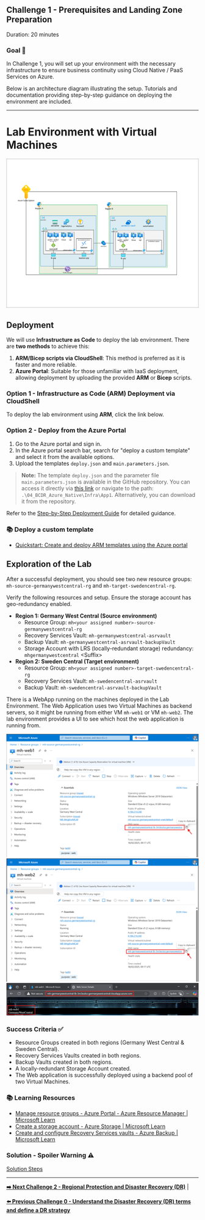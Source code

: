 ## Challenge 1 - Prerequisites and Landing Zone Preparation

Duration: 20 minutes

### Goal 🎯

In Challenge 1, you will set up your environment with the necessary infrastructure to ensure business continuity using Cloud Native / PaaS Services on Azure.

Below is an architecture diagram illustrating the setup. Tutorials and documentation providing step-by-step guidance on deploying the environment are included.

---

# Lab Environment with Virtual Machines

![Architecture](../img/asrdemo%20architecture.png)

## Deployment

We will use **Infrastructure as Code** to deploy the lab environment. There are **two methods** to achieve this:

1. **ARM/Bicep scripts via CloudShell**: This method is preferred as it is faster and more reliable.
2. **Azure Portal**: Suitable for those unfamiliar with IaaS deployment, allowing deployment by uploading the provided **ARM** or **Bicep** scripts.

### Option 1 - Infrastructure as Code (ARM) Deployment via CloudShell

To deploy the lab environment using **ARM**, click the link below.

<!-- [![Deploy to Azure](https://aka.ms/deploytoazurebutton)](https://portal.azure.com/#create/Microsoft.Template/uri/https%3A%2F%2Fraw.githubusercontent.com%2Fdemirsenturk%2FHA-multi-region-application%2Frefs%2Fheads%2Fmain%2Fdeploy.json) -->

### Option 2 - Deploy from the Azure Portal

1. Go to the Azure portal and sign in.
2. In the Azure portal search bar, search for "deploy a custom template" and select it from the available options.
3. Upload the templates `deploy.json` and `main.parameters.json`.

> **Note:** The template `deploy.json` and the parameter file `main.parameters.json` is available in the GitHub repository. You can access it directly via [this link](https://github.com/microsoft/MicroHack/tree/main/03-Azure/01-03-Infrastructure/04_BCDR_Azure_Native) or navigate to the path: `.\04_BCDR_Azure_Native\Infra\App1`. Alternatively, you can download it from the repository.

Refer to the [Step-by-Step Deployment Guide](../walkthrough/challenge-1/img/deployment/solution.md) for detailed guidance.

### 📚 Deploy a custom template
* [Quickstart: Create and deploy ARM templates using the Azure portal](https://learn.microsoft.com/en-us/azure/azure-resource-manager/templates/quickstart-create-templates-use-the-portal)

## Exploration of the Lab

After a successful deployment, you should see two new resource groups: `mh-source-germanywestcentral-rg` and `mh-target-swedencentral-rg`.

Verify the following resources and setup. Ensure the storage account has geo-redundancy enabled.

* **Region 1: Germany West Central (Source environment)**
  * Resource Group: `mh<your assigned number>-source-germanywestcentral-rg`
  * Recovery Services Vault: `mh-germanywestcentral-asrvault`
  * Backup Vault: `mh-germanywestcentral-asrvault-backupVault`
  * Storage Account with LRS (locally-redundant storage) redundancy: `mhgermanywestcentral` \<Suffix\>
* **Region 2: Sweden Central (Target environment)**
  * Resource Group: `mh<your assigned number>-target-swedencentral-rg`
  * Recovery Services Vault: `mh-swedencentral-asrvault`
  * Backup Vault: `mh-swedencentral-asrvault-backupVault`

There is a WebApp running on the machines deployed in the Lab Environment. The Web Application uses two Virtual Machines as backend servers, so it might be running from either VM `mh-web1` or VM `mh-web2`. The lab environment provides a UI to see which host the web application is running from.

![web1](../walkthrough/challenge-1/exploration/1.png)
![web2](../walkthrough/challenge-1/exploration/2.png)
![web3](../walkthrough/challenge-1/exploration/3.png)

### Success Criteria ✅

* Resource Groups created in both regions (Germany West Central & Sweden Central).
* Recovery Services Vaults created in both regions.
* Backup Vaults created in both regions.
* A locally-redundant Storage Account created.
* The Web application is successfully deployed using a backend pool of two Virtual Machines.

### 📚 Learning Resources

* [Manage resource groups - Azure Portal - Azure Resource Manager | Microsoft Learn](https://learn.microsoft.com/azure/azure-resource-manager/management/manage-resource-groups-portal)
* [Create a storage account - Azure Storage | Microsoft Learn](https://learn.microsoft.com/azure/storage/common/storage-account-create)
* [Create and configure Recovery Services vaults - Azure Backup | Microsoft Learn](https://learn.microsoft.com/azure/backup/backup-create-recovery-services-vault)

### Solution - Spoiler Warning ⚠️

[Solution Steps](../walkthrough/challenge-1/img/deployment/solution.md)

---

**[ ➡️ Next Challenge 2 - Regional Protection and Disaster Recovery (DR)](./02_challenge.md)** |

**[ ⬅️ Previous Challenge 0 - Understand the Disaster Recovery (DR) terms and define a DR strategy](../Readme.md#contoso-ltd---business-continuity-and-disaster-recovery-bcdr-strategy)**
